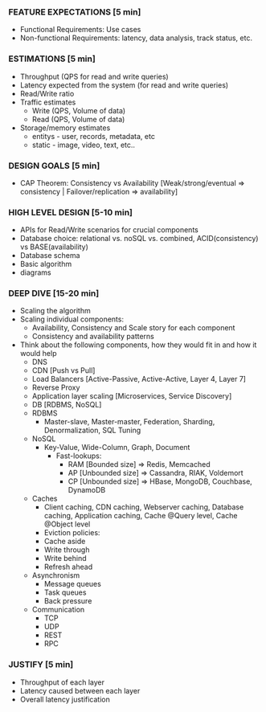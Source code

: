 ### FEATURE EXPECTATIONS [5 min]
- Functional Requirements: Use cases
- Non-functional Requirements: latency, data analysis, track status, etc.
### ESTIMATIONS [5 min]
- Throughput (QPS for read and write queries)
- Latency expected from the system (for read and write queries)
- Read/Write ratio
- Traffic estimates
  - Write (QPS, Volume of data)
  - Read  (QPS, Volume of data)
- Storage/memory estimates
  - entitys - user, records, metadata, etc
  - static - image, video, text, etc..
### DESIGN GOALS [5 min]
- CAP Theorem: Consistency vs Availability  [Weak/strong/eventual => consistency | Failover/replication => availability]
### HIGH LEVEL DESIGN [5-10 min]
- APIs for Read/Write scenarios for crucial components
- Database choice: relational vs. noSQL vs. combined, ACID(consistency) vs BASE(availability)
- Database schema
- Basic algorithm
- diagrams
### DEEP DIVE [15-20 min]
- Scaling the algorithm
- Scaling individual components: 
  - Availability, Consistency and Scale story for each component
  - Consistency and availability patterns
- Think about the following components, how they would fit in and how it would help
  - DNS
  - CDN [Push vs Pull]
  - Load Balancers [Active-Passive, Active-Active, Layer 4, Layer 7]
  - Reverse Proxy
  - Application layer scaling [Microservices, Service Discovery]
  - DB [RDBMS, NoSQL]
   - RDBMS 
     - Master-slave, Master-master, Federation, Sharding, Denormalization, SQL Tuning
   - NoSQL
     - Key-Value, Wide-Column, Graph, Document
       - Fast-lookups:
         - RAM  [Bounded size] => Redis, Memcached
         - AP [Unbounded size] => Cassandra, RIAK, Voldemort
         - CP [Unbounded size] => HBase, MongoDB, Couchbase, DynamoDB
   - Caches
     - Client caching, CDN caching, Webserver caching, Database caching, Application caching, Cache @Query level, Cache @Object level
     - Eviction policies:
      - Cache aside
      - Write through
      - Write behind
      - Refresh ahead
  - Asynchronism
    - Message queues
    - Task queues
    - Back pressure
  - Communication
    - TCP
    - UDP
    - REST
    - RPC
### JUSTIFY [5 min]
- Throughput of each layer
- Latency caused between each layer
- Overall latency justification
